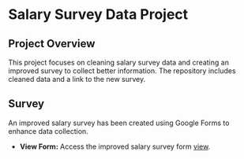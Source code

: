 # Salary Survey Data Project

## Project Overview
This project focuses on cleaning salary survey data and creating an improved survey to collect better information. The repository includes cleaned data and a link to the new survey.

## Survey
An improved salary survey has been created using Google Forms to enhance data collection.
- **View Form:** Access the improved salary survey form [view](https://docs.google.com/forms/d/e/1FAIpQLSfOXnkHkB728rGfpEz_OFQ3yb4K2Bht0ApjZEmshnU9TFn9NQ/viewform).
